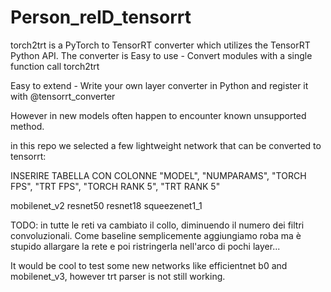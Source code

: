# Person_reID_tensorrt
torch2trt is a PyTorch to TensorRT converter which utilizes the TensorRT Python API. The converter is
Easy to use - Convert modules with a single function call torch2trt

Easy to extend - Write your own layer converter in Python and register it with @tensorrt_converter

However in new models often happen to encounter known unsupported method.

in this repo we selected a few lightweight network that can be converted to tensorrt:

INSERIRE TABELLA CON COLONNE "MODEL", "NUMPARAMS", "TORCH FPS", "TRT FPS", "TORCH RANK 5", "TRT RANK 5"

mobilenet_v2
resnet50
resnet18
squeezenet1_1 

TODO: in tutte le reti va cambiato il collo, diminuendo il numero dei filtri convoluzionali. Come baseline semplicemente aggiungiamo roba ma è stupido allargare la rete e poi ristringerla nell'arco di pochi layer...


It would be cool to test some new networks like efficientnet b0 and mobilenet_v3, however trt parser is not still working.